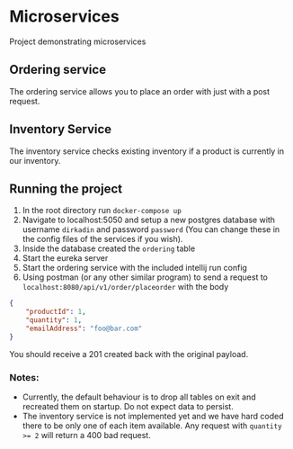 # Microservices
Project demonstrating microservices

## Ordering service
The ordering service allows you to place an order with just with a post request.

## Inventory Service
The inventory service checks existing inventory if a product is currently in our inventory.

## Running the project
1. In the root directory run `docker-compose up`
2. Navigate to localhost:5050 and setup a new postgres database with username `dirkadin` and password `password` (You can change these in the config files of the services if you wish).
3. Inside the database created the `ordering` table
4. Start the eureka server
5. Start the ordering service with the included intellij run config
6. Using postman (or any other similar program) to send a request to `localhost:8080/api/v1/order/placeorder` with the body

```json
{
    "productId": 1,
    "quantity": 1,
    "emailAddress": "foo@bar.com"
}
```

You should receive a 201 created back with the original payload.

### Notes:
- Currently, the default behaviour is to drop all tables on exit and recreated them on startup. Do not expect data to persist.
- The inventory service is not implemented yet and we have hard coded there to be only one of each item available. Any request with `quantity >= 2` will return a 400 bad request.